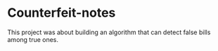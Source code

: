 # Counterfeit-notes
This project was about building an algorithm that can detect false bills among true ones.
